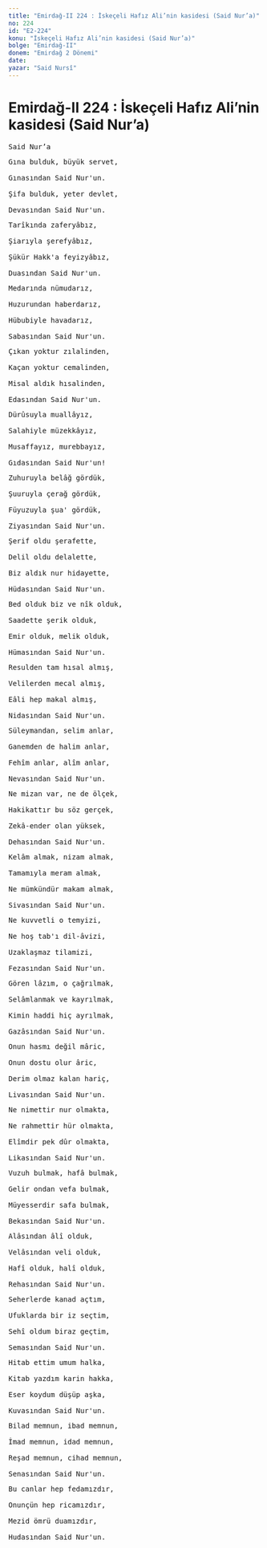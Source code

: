 ```yaml
---
title: "Emirdağ-II 224 : İskeçeli Hafız Ali’nin kasidesi (Said Nur’a)"
no: 224
id: "E2-224"
konu: "İskeçeli Hafız Ali’nin kasidesi (Said Nur’a)"
bolge: "Emirdağ-II"
donem: "Emirdağ 2 Dönemi"
date: 
yazar: "Said Nursî"
---
```


# Emirdağ-II 224 : İskeçeli Hafız Ali’nin kasidesi (Said Nur’a)

<pre>
Said Nur’a
</pre>

<pre>
Gına bulduk, büyük servet,
 
Gınasından Said Nur'un.
 
Şifa bulduk, yeter devlet,
 
Devasından Said Nur'un.
</pre>

<pre>
Tarîkında zaferyâbız,
 
Şiarıyla şerefyâbız,
 
Şükür Hakk'a feyizyâbız,
 
Duasından Said Nur'un.
</pre>

<pre>
Medarında nümudarız,
 
Huzurundan haberdarız,
 
Hübubiyle havadarız,
 
Sabasından Said Nur'un.
</pre>

<pre>
Çıkan yoktur zılalinden,
 
Kaçan yoktur cemalinden,
 
Misal aldık hısalinden,
 
Edasından Said Nur'un.
</pre>

<pre>
Dürûsuyla muallâyız,
 
Salahiyle müzekkâyız,
 
Musaffayız, murebbayız,
 
Gıdasından Said Nur'un!
</pre>

<pre>
Zuhuruyla belâğ gördük,
 
Şuuruyla çerağ gördük,
 
Füyuzuyla şua' gördük,
 
Ziyasından Said Nur'un.
</pre>

<pre>
Şerif oldu şerafette,
 
Delil oldu delalette,
 
Biz aldık nur hidayette,
 
Hüdasından Said Nur'un.
</pre>

<pre>
Bed olduk biz ve nîk olduk,
 
Saadette şerik olduk,
 
Emir olduk, melik olduk,
 
Hümasından Said Nur'un.
</pre>

<pre>
Resulden tam hısal almış,
 
Velilerden mecal almış,
 
Eâli hep makal almış,
 
Nidasından Said Nur'un.
</pre>

<pre>
Süleymandan, selim anlar,
 
Ganemden de halim anlar,
 
Fehîm anlar, alîm anlar,
 
Nevasından Said Nur'un.
</pre>

<pre>
Ne mizan var, ne de ölçek,
 
Hakikattır bu söz gerçek,
 
Zekâ-ender olan yüksek,
 
Dehasından Said Nur'un.
</pre>

<pre>
Kelâm almak, nizam almak,
 
Tamamıyla meram almak,
 
Ne mümkündür makam almak,
 
Sivasından Said Nur'un.
</pre>

<pre>
Ne kuvvetli o temyizi,
 
Ne hoş tab'ı dil-âvizi,
 
Uzaklaşmaz tilamizi,
 
Fezasından Said Nur'un.
</pre>

<pre>
Gören lâzım, o çağrılmak,
 
Selâmlanmak ve kayrılmak,
 
Kimin haddi hiç ayrılmak,
 
Gazâsından Said Nur'un.
</pre>

<pre>
Onun hasmı değil mâric,
 
Onun dostu olur âric,
 
Derim olmaz kalan hariç,
 
Livasından Said Nur'un.
</pre>

<pre>
Ne nimettir nur olmakta,
 
Ne rahmettir hür olmakta,
 
Elîmdir pek dûr olmakta,
 
Likasından Said Nur'un.
</pre>

<pre>
Vuzuh bulmak, hafâ bulmak,
 
Gelir ondan vefa bulmak,
 
Müyesserdir safa bulmak,
 
Bekasından Said Nur'un.
</pre>

<pre>
Alâsından âlî olduk,
 
Velâsından veli olduk,
 
Hafî olduk, halî olduk,
 
Rehasından Said Nur'un.
</pre>

<pre>
Seherlerde kanad açtım,
 
Ufuklarda bir iz seçtim,
 
Sehî oldum biraz geçtim,
 
Semasından Said Nur'un.
</pre>

<pre>
Hitab ettim umum halka,
 
Kitab yazdım karin hakka,
 
Eser koydum düşüp aşka,
 
Kuvasından Said Nur'un.
</pre>

<pre>
Bilad memnun, ibad memnun,
 
İmad memnun, idad memnun,
 
Reşad memnun, cihad memnun,
 
Senasından Said Nur'un.
</pre>

<pre>
Bu canlar hep fedamızdır,
 
Onunçün hep ricamızdır,
 
Mezid ömrü duamızdır,
 
Hudasından Said Nur'un.
</pre>
